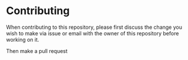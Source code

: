# Contributing
When contributing to this repository, please first discuss the change you wish to make via issue or email with the owner of this repository before working on it.

Then make a pull request

